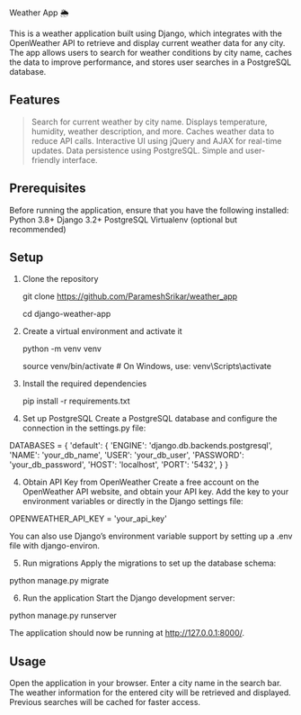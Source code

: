 Weather App 🌦️

This is a weather application built using Django, which integrates with the OpenWeather API to retrieve and display current weather data for any city. The app allows users to search for weather conditions by city name, caches the data to improve performance, and stores user searches in a PostgreSQL database.

Features
-------------
> Search for current weather by city name.
> Displays temperature, humidity, weather description, and more.
> Caches weather data to reduce API calls.
> Interactive UI using jQuery and AJAX for real-time updates.
> Data persistence using PostgreSQL.
> Simple and user-friendly interface.

Prerequisites
-----------------
Before running the application, ensure that you have the following installed:
Python 3.8+
Django 3.2+
PostgreSQL
Virtualenv (optional but recommended)

Setup
-------
1. Clone the repository

   git clone https://github.com/ParameshSrikar/weather_app

   cd django-weather-app
3. Create a virtual environment and activate it

   python -m venv venv

   source venv/bin/activate  # On Windows, use: venv\Scripts\activate
5. Install the required dependencies

   pip install -r requirements.txt

6. Set up PostgreSQL
Create a PostgreSQL database and configure the connection in the settings.py file:

DATABASES = {
    'default': {
        'ENGINE': 'django.db.backends.postgresql',
        'NAME': 'your_db_name',
        'USER': 'your_db_user',
        'PASSWORD': 'your_db_password',
        'HOST': 'localhost',
        'PORT': '5432',
    }
}


4. Obtain API Key from OpenWeather
Create a free account on the OpenWeather API website, and obtain your API key. Add the key to your environment variables or directly in the Django settings file:

OPENWEATHER_API_KEY = 'your_api_key'

You can also use Django’s environment variable support by setting up a .env file with django-environ.

5. Run migrations
Apply the migrations to set up the database schema:

python manage.py migrate

6. Run the application
Start the Django development server:

python manage.py runserver

The application should now be running at http://127.0.0.1:8000/.

Usage
----------
Open the application in your browser.
Enter a city name in the search bar.
The weather information for the entered city will be retrieved and displayed.
Previous searches will be cached for faster access.










